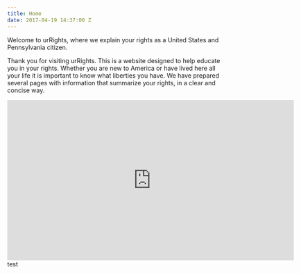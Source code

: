 ```yaml
---
title: Home
date: 2017-04-19 14:37:00 Z
---
```


Welcome to urRights, where we explain your rights as a United States and Pennsylvania citizen.

Thank you for visiting urRights. This is a website designed to help educate you in your rights. Whether you are new to America or have lived here all your life it is important to know what liberties you have. We have prepared several pages with information that summarize your rights, in a clear and concise way.

<iframe width="661" height="370" src="https://www.youtube.com/embed/_xB1rXFVcTc" frameborder="0" allowfullscreen></iframe>
test
